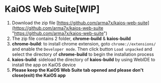 # KaiOS Web Suite[WIP]

1. Download the zip file [https://github.com/arma7x/kaios-web-suite](https://github.com/arma7x/kaios-web-suite "https://github.com/arma7x/kaios-web-suite")
2. The zip file contains 2 folder, **chrome-build** & **kaios-build**
3. **chrome-build**: to install chrome extension, goto `chrome://extensions/` and enable the `Developer mode`. Then click button `Load unpacked` and select the directory of **chrome-build** to begin the installation process
4. **kaios-build**: sideload the directory of **kaios-build** by using WebIDE to install the app on KaiOS device
5. **Please keep the KaiOS Web Suite tab opened and please don't close(exit) the KaiOS app**
